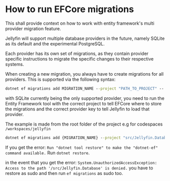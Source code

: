 # How to run EFCore migrations

This shall provide context on how to work with entity framework's multi provider migration feature.

Jellyfin will support multiple database providers in the future, namely SQLite as its default and the experimental PostgreSQL.

Each provider has its own set of migrations, as they contain provider specific instructions to migrate the specific changes to their respective systems.

When creating a new migration, you always have to create migrations for all providers. This is supported via the following syntax:

```cmd
dotnet ef migrations add MIGRATION_NAME --project "PATH_TO_PROJECT" -- --provider PROVIDER_KEY
```

with SQLite currently being the only supported provider, you need to run the Entity Framework tool with the correct project to tell EFCore where to store the migrations and the correct provider key to tell Jellyfin to load that provider.

The example is made from the root folder of the project e.g for codespaces `/workspaces/jellyfin`

```cmd
dotnet ef migrations add {MIGRATION_NAME} --project "src/Jellyfin.Database/Jellyfin.Database.Providers.Sqlite" -- --migration-provider Jellyfin-SQLite
```

If you get the error: `Run "dotnet tool restore" to make the "dotnet-ef" command available.` Run `dotnet restore`.

in the event that you get the error: `System.UnauthorizedAccessException: Access to the path '/src/Jellyfin.Database' is denied.` you have to restore as sudo and then run `ef migrations` as sudo too.
